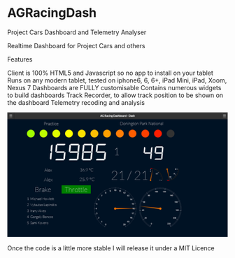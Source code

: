 # AGRacingDash
Project Cars Dashboard and Telemetry Analyser

Realtime Dashboard for Project Cars and others

Features

Client is 100% HTML5 and Javascript so no app to install on your tablet
Runs on any modern tablet, tested on iphone6, 6, 6+, iPad Mini, iPad, Xoom, Nexus 7
Dashboards are FULLY customisable
Contains numerous widgets to build dashboards
Track Recorder, to allow track position to be shown on the dashboard
Telemetry recoding and analysis

![Dashboard](/Screenshots/home.png)

Once the code is a little more stable I will release it under a MIT Licence
